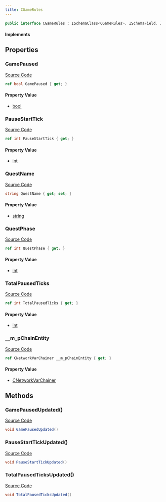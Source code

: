 ```yaml
---
title: CGameRules
---
```


```csharp
public interface CGameRules : ISchemaClass<CGameRules>, ISchemaField, ISchemaClass, INativeHandle
```

#### Implements

## Properties

### GamePaused

[Source Code](https://github.com/swiftly-solution/swiftlys2/blob/beta/managed/src/SwiftlyS2.Generated/Schemas/Interfaces/CGameRules.cs#L26)

```csharp
ref bool GamePaused { get; }
```

#### Property Value

- [bool](https://learn.microsoft.com/dotnet/api/system.boolean)

### PauseStartTick

[Source Code](https://github.com/swiftly-solution/swiftlys2/blob/beta/managed/src/SwiftlyS2.Generated/Schemas/Interfaces/CGameRules.cs#L24)

```csharp
ref int PauseStartTick { get; }
```

#### Property Value

- [int](https://learn.microsoft.com/dotnet/api/system.int32)

### QuestName

[Source Code](https://github.com/swiftly-solution/swiftlys2/blob/beta/managed/src/SwiftlyS2.Generated/Schemas/Interfaces/CGameRules.cs#L18)

```csharp
string QuestName { get; set; }
```

#### Property Value

- [string](https://learn.microsoft.com/dotnet/api/system.string)

### QuestPhase

[Source Code](https://github.com/swiftly-solution/swiftlys2/blob/beta/managed/src/SwiftlyS2.Generated/Schemas/Interfaces/CGameRules.cs#L20)

```csharp
ref int QuestPhase { get; }
```

#### Property Value

- [int](https://learn.microsoft.com/dotnet/api/system.int32)

### TotalPausedTicks

[Source Code](https://github.com/swiftly-solution/swiftlys2/blob/beta/managed/src/SwiftlyS2.Generated/Schemas/Interfaces/CGameRules.cs#L22)

```csharp
ref int TotalPausedTicks { get; }
```

#### Property Value

- [int](https://learn.microsoft.com/dotnet/api/system.int32)

### __m_pChainEntity

[Source Code](https://github.com/swiftly-solution/swiftlys2/blob/beta/managed/src/SwiftlyS2.Generated/Schemas/Interfaces/CGameRules.cs#L16)

```csharp
ref CNetworkVarChainer __m_pChainEntity { get; }
```

#### Property Value

- [CNetworkVarChainer](/docs/api/shared/natives/cnetworkvarchainer)

## Methods

### GamePausedUpdated()

[Source Code](https://github.com/swiftly-solution/swiftlys2/blob/beta/managed/src/SwiftlyS2.Generated/Schemas/Interfaces/CGameRules.cs#L30)

```csharp
void GamePausedUpdated()
```

### PauseStartTickUpdated()

[Source Code](https://github.com/swiftly-solution/swiftlys2/blob/beta/managed/src/SwiftlyS2.Generated/Schemas/Interfaces/CGameRules.cs#L29)

```csharp
void PauseStartTickUpdated()
```

### TotalPausedTicksUpdated()

[Source Code](https://github.com/swiftly-solution/swiftlys2/blob/beta/managed/src/SwiftlyS2.Generated/Schemas/Interfaces/CGameRules.cs#L28)

```csharp
void TotalPausedTicksUpdated()
```

